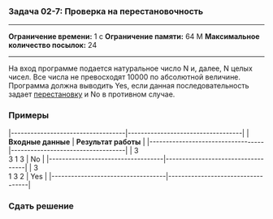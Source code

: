 ### Задача 02-7: Проверка на перестановочность

  -------------------------------------- ------
  **Ограничение времени:**               1 с
  **Ограничение памяти:**                64 M
  **Максимальное количество посылок:**   24
  -------------------------------------- ------

На вход программе подается натуральное число N и, далее, N целых чисел.
Все числа не превосходят 10000 по абсолютной величине. Программа должна
выводить Yes, если данная последовательность задает
[перестановку](http://ru.wikipedia.org/wiki/%D0%9F%D0%B5%D1%80%D0%B5%D1%81%D1%82%D0%B0%D0%BD%D0%BE%D0%B2%D0%BA%D0%B0)
и No в противном случае.

### Примеры

|-----------------------------------|-----------------------------------|
| **Входные данные**                | **Результат работы**              |
|-----------------------------------|-----------------------------------|
|     3<br/>3 1 3                   |     No                            |
|-----------------------------------|-----------------------------------|
|     3<br/>1 3 2                   |     Yes                           |
|-----------------------------------|-----------------------------------|

### Сдать решение

